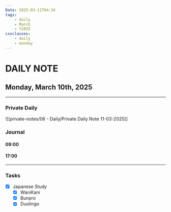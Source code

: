 ```yaml
---
Date: 2025-03-11T04:34
tags:
    - daily
    - March
    - Y2025
cssclasses:
    - daily
    - monday
---
```

# DAILY NOTE
## Monday, March 10th, 2025
***
### Private Daily

![[private-notes/06 - Daily/Private Daily Note 11-03-2025]]

### Journal

#### 09:00

#### 17:00

***
### Tasks
- [x] Japanese Study
    - [x] WaniKani
    - [x] Bunpro
    - [x] Duolingo